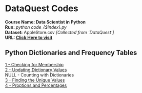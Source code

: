 # DataQuest Codes
**Course Name: Data Scientist in Python** <br/>
**Run:** *python code_{$index}.py* <br/>
**Dataset:** AppleStore.csv *[Collected from 'DataQuest']* <br/>
**URL: [Click Here to visit](app.dataquest.io/referral-signup/z5bxnlya/)** <br/>

## Python Dictionaries and Frequency Tables
[1 - Checking for Membership](https://github.com/Nahid-theTechNerd/DataQuest/blob/master/code_1.py)  <br/>
[2 - Updating Dictionary Values](https://github.com/Nahid-theTechNerd/DataQuest/blob/master/code_2.py)  <br/>
NULL - Counting with Dictionaries  <br/>
[3 - Finding the Unique Values](https://github.com/Nahid-theTechNerd/DataQuest/blob/master/code_3.py)  <br/>
[4 - Proptions and Percentages](https://github.com/Nahid-theTechNerd/DataQuest/blob/master/code_4.py)  <br/>
